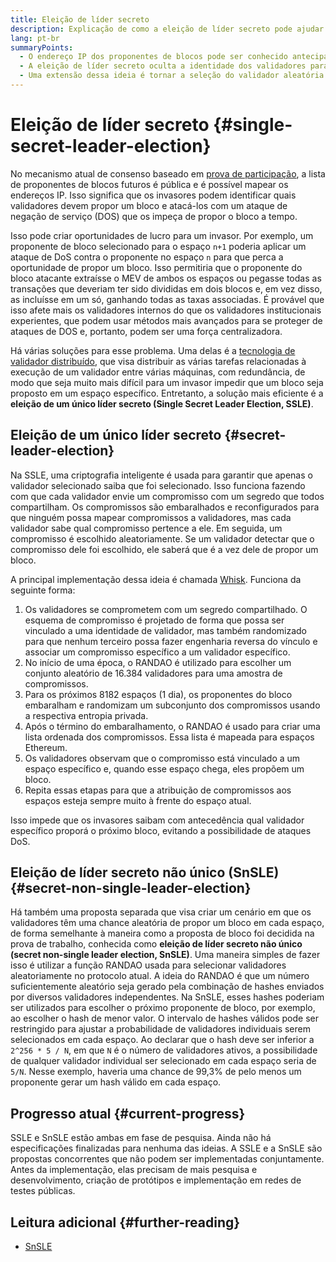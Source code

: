 ```yaml
---
title: Eleição de líder secreto
description: Explicação de como a eleição de líder secreto pode ajudar a proteger os validadores contra ataques
lang: pt-br
summaryPoints:
  - O endereço IP dos proponentes de blocos pode ser conhecido antecipadamente, o que os torna vulneráveis a ataques
  - A eleição de líder secreto oculta a identidade dos validadores para que eles não possam ser conhecidos antecipadamente
  - Uma extensão dessa ideia é tornar a seleção do validador aleatória em cada espaço.
---
```


# Eleição de líder secreto \{#single-secret-leader-election}

No mecanismo atual de consenso baseado em [prova de participação](/developers/docs/consensus-mechanisms/pos), a lista de proponentes de blocos futuros é pública e é possível mapear os endereços IP. Isso significa que os invasores podem identificar quais validadores devem propor um bloco e atacá-los com um ataque de negação de serviço (DOS) que os impeça de propor o bloco a tempo.

Isso pode criar oportunidades de lucro para um invasor. Por exemplo, um proponente de bloco selecionado para o espaço `n+1` poderia aplicar um ataque de DoS contra o proponente no espaço `n` para que perca a oportunidade de propor um bloco. Isso permitiria que o proponente do bloco atacante extraísse o MEV de ambos os espaços ou pegasse todas as transações que deveriam ter sido divididas em dois blocos e, em vez disso, as incluísse em um só, ganhando todas as taxas associadas. É provável que isso afete mais os validadores internos do que os validadores institucionais experientes, que podem usar métodos mais avançados para se proteger de ataques de DOS e, portanto, podem ser uma força centralizadora.

Há várias soluções para esse problema. Uma delas é a [tecnologia de validador distribuído](https://github.com/ethereum/distributed-validator-specs), que visa distribuir as várias tarefas relacionadas à execução de um validador entre várias máquinas, com redundância, de modo que seja muito mais difícil para um invasor impedir que um bloco seja proposto em um espaço específico. Entretanto, a solução mais eficiente é a **eleição de um único líder secreto (Single Secret Leader Election, SSLE)**.

## Eleição de um único líder secreto \{#secret-leader-election}

Na SSLE, uma criptografia inteligente é usada para garantir que apenas o validador selecionado saiba que foi selecionado. Isso funciona fazendo com que cada validador envie um compromisso com um segredo que todos compartilham. Os compromissos são embaralhados e reconfigurados para que ninguém possa mapear compromissos a validadores, mas cada validador sabe qual compromisso pertence a ele. Em seguida, um compromisso é escolhido aleatoriamente. Se um validador detectar que o compromisso dele foi escolhido, ele saberá que é a vez dele de propor um bloco.

A principal implementação dessa ideia é chamada [Whisk](https://ethresear.ch/t/whisk-a-practical-shuffle-based-ssle-protocol-for-ethereum/11763). Funciona da seguinte forma:

1. Os validadores se comprometem com um segredo compartilhado. O esquema de compromisso é projetado de forma que possa ser vinculado a uma identidade de validador, mas também randomizado para que nenhum terceiro possa fazer engenharia reversa do vínculo e associar um compromisso específico a um validador específico.
2. No início de uma época, o RANDAO é utilizado para escolher um conjunto aleatório de 16.384 validadores para uma amostra de compromissos.
3. Para os próximos 8182 espaços (1 dia), os proponentes do bloco embaralham e randomizam um subconjunto dos compromissos usando a respectiva entropia privada.
4. Após o término do embaralhamento, o RANDAO é usado para criar uma lista ordenada dos compromissos. Essa lista é mapeada para espaços Ethereum.
5. Os validadores observam que o compromisso está vinculado a um espaço específico e, quando esse espaço chega, eles propõem um bloco.
6. Repita essas etapas para que a atribuição de compromissos aos espaços esteja sempre muito à frente do espaço atual.

Isso impede que os invasores saibam com antecedência qual validador específico proporá o próximo bloco, evitando a possibilidade de ataques DoS.

## Eleição de líder secreto não único (SnSLE) \{#secret-non-single-leader-election}

Há também uma proposta separada que visa criar um cenário em que os validadores têm uma chance aleatória de propor um bloco em cada espaço, de forma semelhante à maneira como a proposta de bloco foi decidida na prova de trabalho, conhecida como **eleição de líder secreto não único (secret non-single leader election, SnSLE)**. Uma maneira simples de fazer isso é utilizar a função RANDAO usada para selecionar validadores aleatoriamente no protocolo atual. A ideia do RANDAO é que um número suficientemente aleatório seja gerado pela combinação de hashes enviados por diversos validadores independentes. Na SnSLE, esses hashes poderiam ser utilizados para escolher o próximo proponente de bloco, por exemplo, ao escolher o hash de menor valor. O intervalo de hashes válidos pode ser restringido para ajustar a probabilidade de validadores individuais serem selecionados em cada espaço. Ao declarar que o hash deve ser inferior a `2^256 * 5 / N`, em que `N` é o número de validadores ativos, a possibilidade de qualquer validador individual ser selecionado em cada espaço seria de `5/N`. Nesse exemplo, haveria uma chance de 99,3% de pelo menos um proponente gerar um hash válido em cada espaço.

## Progresso atual \{#current-progress}

SSLE e SnSLE estão ambas em fase de pesquisa. Ainda não há especificações finalizadas para nenhuma das ideias. A SSLE e a SnSLE são propostas concorrentes que não podem ser implementadas conjuntamente. Antes da implementação, elas precisam de mais pesquisa e desenvolvimento, criação de protótipos e implementação em redes de testes públicas.

## Leitura adicional \{#further-reading}

- [SnSLE](https://ethresear.ch/t/secret-non-single-leader-election/11789)
